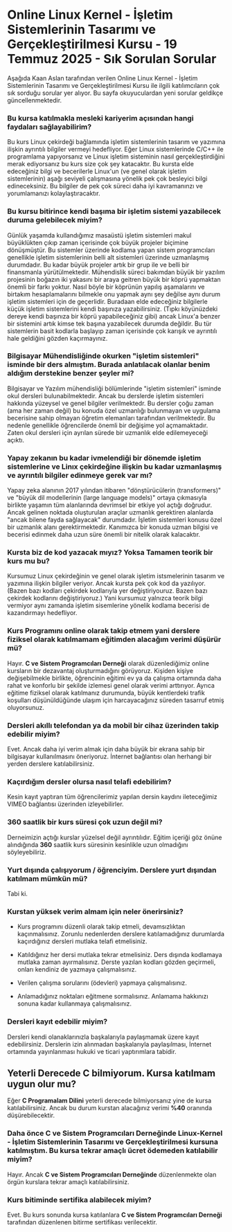# Online Linux Kernel - İşletim Sistemlerinin Tasarımı ve Gerçekleştirilmesi Kursu - 19 Temmuz 2025 - Sık Sorulan Sorular
Aşağıda Kaan Aslan tarafından verilen Online Linux Kernel - İşletim Sistemlerinin Tasarımı ve Gerçekleştirilmesi Kursu ile ilgili katılımcıların çok sık sorduğu sorular yer alıyor. Bu sayfa okuyuculardan yeni sorular geldikçe güncellenmektedir.

### Bu kursa katılmakla mesleki kariyerim açısından hangi faydaları sağlayabilirim?
Bu kurs Linux çekirdeği bağlamında işletim sistemlerinin tasarım ve yazımına ilişkin ayrıntılı bilgiler vermeyi hedefliyor. Eğer Linux sistemlerinde C/C++ ile programlama yapıyorsanız ve Linux işletim sisteminin nasıl gerçekleştirdiğini merak ediyorsanız bu kurs size çok şey katacaktır. Bu kursta elde edeceğiniz bilgi ve becerilerle Linux'un (ve genel olarak işletim sistemlerinin) aşağı seviyeli çalışmasına yönelik pek çok besleyici bilgi edineceksiniz. Bu bilgiler de pek çok süreci daha iyi kavramanınzı ve yorumlamanızı kolaylaştıracaktır.

### Bu kursu bitirince kendi başıma bir işletim sistemi yazabilecek duruma gelebilecek miyim?
Günlük yaşamda kullandığımız masaüstü işletim sistemleri makul büyüklükten çıkıp zaman içerisinde çok büyük projeler biçimine dönüşmüştür. Bu sistemler üzerinde kodlama yapan sistem programcıları genellikle işletim sistemlerinin belli alt sistemleri üzerinde uzmanlaşmış durumdadır. Bu kadar büyük projeler artık bir grup ile ve belli bir finansmanla yürütülmektedir. Mühendislik süreci bakımdan büyük bir yazılım projesinin boğazın iki yakasını bir araya geitren büyük bir köprü yapmaktan önemli bir farkı yoktur. Nasıl böyle bir köprünün yapılış aşamalarını ve birtakım hesaplamalarını bilmekle onu yapmak aynı şey değilse aynı durum işletim sistemleri için de geçerlidir. Buradaan elde edeceğiniz bilgilerle küçük işletim sistemlerini kendi başınıza yazabilirsiniz. (Tıpkı köyünüzdeki dereye kendi başınıza bir köprü yapabileceğiniz gibi) ancak Linux'a benzer bir sistemini artık kimse tek başına yazabilecek durumda değildir. Bu tür sistemlerin basit kodlarla başlayıp zaman içerisinde çok karışık ve ayrıntılı hale geldiğini gözden kaçırmayınız. 

### Bilgisayar Mühendisliğinde okurken "işletim sistemleri" isminde bir ders almıştım. Burada anlatılacak olanlar benim aldığım derstekine benzer şeyler mi?
Bilgisayar ve Yazılım mühendisliği bölümlerinde "işletim sistemleri" isminde okul dersleri bulunabilmektedir. Ancak bu derslerde işletim sistemleri hakkında yüzeysel ve genel bilgiler verilmektedr. Bu dersler çoğu zaman (ama her zaman değil) bu konuda özel uzmanlığı bulunmayan ve uygulama becerisine sahip olmayan öğretim elemanları tarafından verilmektedir. Bu nedenle genellikle öğrencilerde önemli bir değişime yol açmamaktadır. Zaten okul dersleri için ayrılan sürede bir uzmanlık elde edilemeyeceği açıktı.

### Yapay zekanın bu kadar ivmelendiği bir dönemde işletim sistemlerine ve Linıx çekirdeğine ilişkin bu kadar uzmanlaşmış ve ayrıntılı bilgiler edinmeye gerek var mı?
Yapay zeka alanının 2017 yılından itibaren "dönştürücülerin (transformers)" ve "büyük dil modellerinin (large language models)" ortaya çıkmasıyla birlikte yaşamın tüm alanlarında devrimsel bir etkiye yol açtığı doğrudur. Ancak gelinen noktada oluşturulan araçlar uzmanlık gerektiren alanlarda "ancak bilene fayda sağlayacak" durumdadır. İşletim sistemleri konusu özel bir uzmanlık alanı gerektirmektedir. Kanımızca bir konuda uzman bilgisi ve becerisi edinmek daha uzun süre önemli bir nitelik olarak kalacaktır. 

### Kursta biz de kod yazacak mıyız? Yoksa Tamamen teorik bir kurs mu bu?
Kursumuz Linux çekirdeğinin ve genel olarak işletim istsmelerinin tasarım ve yazımına ilişkin bilgiler veriyor. Ancak kursta pek çok kod da yazılıyor. (Bazen bazı kodları çekirdek kodlarıyla yer değiştiriyouruz. Bazen bazı çekirdek kodlarını değiştiriyoruz.) Yani kursumuz yalnızca teorik bilgi vermiyor aynı zamanda işletim sisemlerine yönelik kodlama becerisi de kazandırmayı hedefliyor.

### Kurs Programını online olarak takip etmem yani derslere fiziksel olarak katılmamam eğitimden alacağım verimi düşürür mü?
Hayır. __C ve Sistem Programcıları Derneği__ olarak düzenlediğimiz online kursların bir dezavantaj oluşturmadığını görüyoruz. Kişiden kişiye değişebilmekle birlikte, öğrencinin eğitimi ev ya da çalışma ortamında daha rahat ve konforlu bir şekilde izlemesi genel olarak verimi arttırıyor. Ayrıca eğitime fiziksel olarak katılmanız durumunda, büyük kentlerdeki trafik koşulları düşünüldüğünde ulaşım için harcayacağınız süreden tasarruf etmiş oluyorsunuz.

### Dersleri akıllı telefondan ya da mobil bir cihaz üzerinden takip edebilir miyim?
Evet. Ancak daha iyi verim almak için daha büyük bir ekrana sahip bir bilgisayar kullanılmasını öneriyoruz. İnternet bağlantısı olan herhangi bir yerden derslere katılabilirsiniz.

### Kaçırdığım dersler olursa nasıl telafi edebilirim?
Kesin kayıt yaptıran tüm öğrencilerimiz yapılan dersin kaydını ileteceğimiz VIMEO bağlantısı üzerinden izleyebilirler.

### 360 saatlik bir kurs süresi çok uzun değil mi?
Derneimizin açtığı kurslar yüzelsel değil ayrıntılıdır. Eğitim içeriği göz önüne alındığında __360__ saatlik kurs süresinin kesinlikle uzun olmadığını söyleyebiliriz. 

### Yurt dışında çalışıyorum / öğrenciyim. Derslere yurt dışından katılmam mümkün mü?
Tabi ki. 

### Kurstan yüksek verim almam için neler önerirsiniz?
+ Kurs programını düzenli olarak takip etmeli, devamsızlıktan kaçınmalısınız. Zorunlu nedenlerden derslere katılamadığınız durumlarda kaçırdığınız dersleri mutlaka telafi etmelisiniz.

+ Katıldığınız her dersi mutlaka tekrar etmelisiniz. Ders dışında kodlamaya mutlaka zaman ayırmalısınız. Derste yazılan kodları gözden geçirmeli, onları kendiniz de yazmaya çalışmalısınız.

+ Verilen çalışma sorularını (ödevleri) yapmaya çalışmalısınız.

+ Anlamadığınız noktaları eğitmene sormalısınız. Anlamama hakkınızı sonuna kadar kullanmaya çalışmalısınız.

### Dersleri kayıt edebilir miyim?
Dersleri kendi olanaklarınızla başkalarıyla paylaşmamak üzere kayıt edebilirsiniz. Derslerin izin alınmadan başkalarıyla paylaşılması, İnternet ortamında yayınlanması hukuki ve ticari yaptırımlara tabidir.

## Yeterli Derecede C bilmiyorum. Kursa katılmam uygun olur mu?
Eğer __C Programalam Dilini__ yeterli derecede bilmiyorsanız yine de kursa katılabilirsiniz. Ancak bu durum kurstan alacağınız verimi __%40__ oranında düşürebilecektir.

### Daha önce C ve Sistem Programcıları Derneğinde Linux-Kernel - İşletim Sistemlerinin Tasarımı ve Gerçekleştirilmesi kursuna katılmıştım. Bu kursa tekrar amaçlı ücret ödemeden katılabilir miyim?
Hayır. Ancak __C ve Sistem Programcıları Derneğinde__ düzenlenmekte olan örgün kurslara tekrar amaçlı katılabilirsiniz.

### Kurs bitiminde sertifika alabilecek miyim?
Evet. Bu kurs sonunda kursa katılanlara __C ve Sistem Programcıları Derneği__ tarafından düzenlenen bitirme sertifikası verilecektir.



